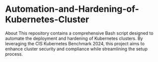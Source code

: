 # Automation-and-Hardening-of-Kubernetes-Cluster
About This repository contains a comprehensive Bash script designed to automate the deployment and hardening of Kubernetes clusters. By leveraging the CIS Kubernetes Benchmark 2024, this project aims to enhance cluster security and compliance while streamlining the setup process.
